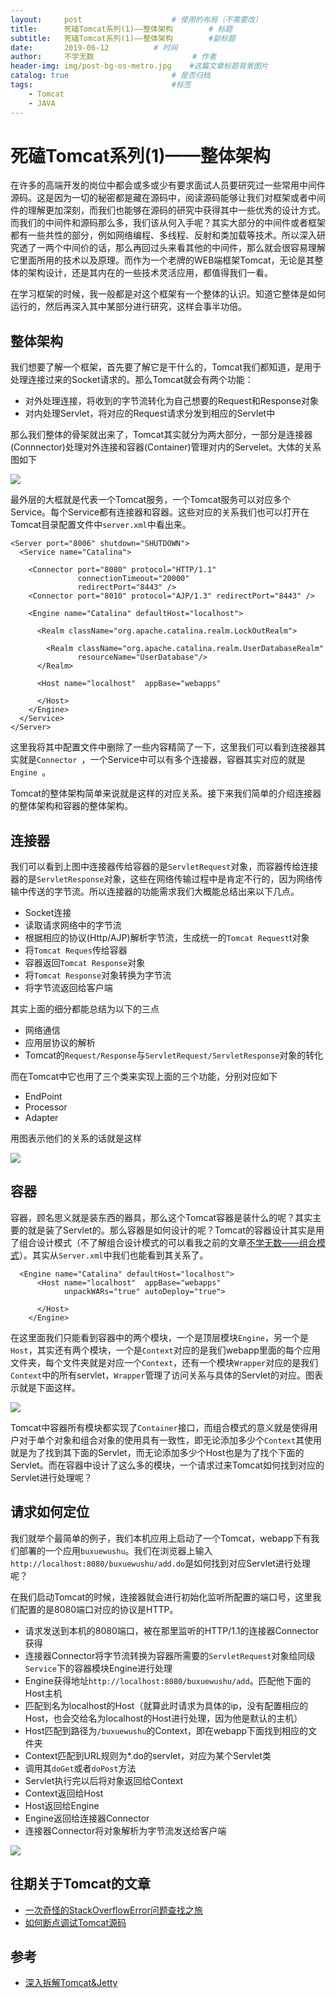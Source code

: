 ```yaml
---
layout:     post                    # 使用的布局（不需要改）
title:      死磕Tomcat系列(1)——整体架构        # 标题
subtitle:   死磕Tomcat系列(1)——整体架构        #副标题
date:       2019-06-12          # 时间
author:     不学无数                      # 作者
header-img: img/post-bg-os-metro.jpg    #这篇文章标题背景图片
catalog: true                       # 是否归档
tags:                               #标签
    - Tomcat
    - JAVA
---
```


# 死磕Tomcat系列(1)——整体架构

在许多的高端开发的岗位中都会或多或少有要求面试人员要研究过一些常用中间件源码。这是因为一切的秘密都是藏在源码中，阅读源码能够让我们对框架或者中间件的理解更加深刻，而我们也能够在源码的研究中获得其中一些优秀的设计方式。而我们的中间件和源码那么多，我们该从何入手呢？其实大部分的中间件或者框架都有一些共性的部分，例如网络编程、多线程、反射和类加载等技术。所以深入研究透了一两个中间价的话，那么再回过头来看其他的中间件，那么就会很容易理解它里面所用的技术以及原理。而作为一个老牌的WEB端框架Tomcat，无论是其整体的架构设计，还是其内在的一些技术灵活应用，都值得我们一看。

在学习框架的时候，我一般都是对这个框架有一个整体的认识。知道它整体是如何运行的，然后再深入其中某部分进行研究，这样会事半功倍。

## 整体架构

我们想要了解一个框架，首先要了解它是干什么的，Tomcat我们都知道，是用于处理连接过来的Socket请求的。那么Tomcat就会有两个功能：

* 对外处理连接，将收到的字节流转化为自己想要的Request和Response对象
* 对内处理Servlet，将对应的Request请求分发到相应的Servlet中

那么我们整体的骨架就出来了，Tomcat其实就分为两大部分，一部分是连接器(Connnector)处理对外连接和容器(Container)管理对内的Servelet。大体的关系图如下

![](/img/pageImg/死磕Tomcat系列(1)——整体架构0.jpg)

最外层的大框就是代表一个Tomcat服务，一个Tomcat服务可以对应多个Service。每个Service都有连接器和容器。这些对应的关系我们也可以打开在Tomcat目录配置文件中`server.xml`中看出来。

```
<Server port="8006" shutdown="SHUTDOWN">
  <Service name="Catalina">

    <Connector port="8080" protocol="HTTP/1.1"
               connectionTimeout="20000"
               redirectPort="8443" />
    <Connector port="8010" protocol="AJP/1.3" redirectPort="8443" />

    <Engine name="Catalina" defaultHost="localhost">

      <Realm className="org.apache.catalina.realm.LockOutRealm">
       
        <Realm className="org.apache.catalina.realm.UserDatabaseRealm"
               resourceName="UserDatabase"/>
      </Realm>

      <Host name="localhost"  appBase="webapps"
       
      </Host>
    </Engine>
  </Service>
</Server>

```

这里我将其中配置文件中删除了一些内容精简了一下，这里我们可以看到连接器其实就是`Connector `，一个Service中可以有多个连接器，容器其实对应的就是`Engine `。

Tomcat的整体架构简单来说就是这样的对应关系。接下来我们简单的介绍连接器的整体架构和容器的整体架构。

## 连接器

我们可以看到上图中连接器传给容器的是`ServletRequest`对象，而容器传给连接器的是`ServletResponse`对象，这些在网络传输过程中是肯定不行的，因为网络传输中传送的字节流。所以连接器的功能需求我们大概能总结出来以下几点。

* Socket连接
* 读取请求网络中的字节流
* 根据相应的协议(Http/AJP)解析字节流，生成统一的`Tomcat Request`t对象
* 将`Tomcat Reques`传给容器
* 容器返回`Tomcat Response`对象
* 将`Tomcat Response`对象转换为字节流
* 将字节流返回给客户端

其实上面的细分都能总结为以下的三点

* 网络通信
* 应用层协议的解析
* Tomcat的`Request/Response`与`ServletRequest/ServletResponse`对象的转化

而在Tomcat中它也用了三个类来实现上面的三个功能，分别对应如下

* EndPoint
* Processor
* Adapter

用图表示他们的关系的话就是这样

![](/img/pageImg/死磕Tomcat系列(1)——整体架构1.jpg)


## 容器

容器，顾名思义就是装东西的器具，那么这个Tomcat容器是装什么的呢？其实主要的就是装了Servlet的。那么容器是如何设计的呢？Tomcat的容器设计其实是用了组合设计模式（不了解组合设计模式的可以看我之前的文章[不学无数——组合模式](https://juejin.im/post/5b9877c0f265da0a9624b7ff)）。其实从`Server.xml`中我们也能看到其关系了。

```
  <Engine name="Catalina" defaultHost="localhost">
      <Host name="localhost"  appBase="webapps"
            unpackWARs="true" autoDeploy="true">

      </Host>
    </Engine>

```

在这里面我们只能看到容器中的两个模块，一个是顶层模块`Engine`，另一个是`Host`，其实还有两个模块，一个是`Context`对应的是我们webapp里面的每个应用文件夹，每个文件夹就是对应一个`Context`，还有一个模块`Wrapper`对应的是我们`Context`中的所有servlet，`Wrapper`管理了访问关系与具体的Servlet的对应。图表示就是下面这样。


![](/img/pageImg/死磕Tomcat系列(1)——整体架构2.jpg)

Tomcat中容器所有模块都实现了`Container`接口，而组合模式的意义就是使得用户对于单个对象和组合对象的使用具有一致性，即无论添加多少个`Context`其使用就是为了找到其下面的Servlet，而无论添加多少个Host也是为了找个下面的Servlet。而在容器中设计了这么多的模块，一个请求过来Tomcat如何找到对应的Servlet进行处理呢？

## 请求如何定位

我们就举个最简单的例子，我们本机应用上启动了一个Tomcat，webapp下有我们部署的一个应用`buxuewushu`。我们在浏览器上输入`http://localhost:8080/buxuewushu/add.do`是如何找到对应Servlet进行处理呢？

在我们启动Tomcat的时候，连接器就会进行初始化监听所配置的端口号，这里我们配置的是8080端口对应的协议是HTTP。

* 请求发送到本机的8080端口，被在那里监听的HTTP/1.1的连接器Connector获得
* 连接器Connector将字节流转换为容器所需要的`ServletRequest`对象给同级`Service`下的容器模块Engine进行处理
* Engine获得地址`http://localhost:8080/buxuewushu/add`。匹配他下面的Host主机
* 匹配到名为localhost的Host（就算此时请求为具体的ip，没有配置相应的Host，也会交给名为localhost的Host进行处理，因为他是默认的主机）
* Host匹配到路径为`/buxuewushu`的Context，即在webapp下面找到相应的文件夹
* Context匹配到URL规则为*.do的servlet，对应为某个Servlet类
* 调用其`doGet`或者`doPost`方法
* Servlet执行完以后将对象返回给Context
* Context返回给Host
* Host返回给Engine
* Engine返回给连接器Connector
* 连接器Connector将对象解析为字节流发送给客户端

![](/img/pageImg/死磕Tomcat系列(1)——整体架构3.jpg)

## 往期关于Tomcat的文章

* [一次奇怪的StackOverflowError问题查找之旅](https://juejin.im/post/5ce669e7f265da1bb13f0a97)
* [如何断点调试Tomcat源码](https://juejin.im/post/5cf6366ce51d45105e021275)

## 参考

* [深入拆解Tomcat&Jetty]()